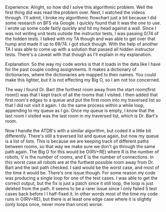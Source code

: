 Experience:
Alright, so how did I solve this algorithmic problem. Well the first thing did
was read the problem over. Next, I watched the videos through. I'll admit, I
broke my algorithmic flowchart just a bit because I did some research on
BFS via Google. I quickly found that it was the one to use. I wrote up some code
fairly quickly and hit my head against a wall. Since I was not writing unit
tests outside the instructor tests, I was passing 0/74 of the hidden tests.
I talked with my TA though and was able to get over that hump and made it up
to 69/74. I got stuck though. With the help of another TA I was able to come
up with a solution that passed all hidden instructor tests. There's
a caveat with that though as I'll explain in my explanation.

Explanation:
So the way my code works is that it loads in the data like I have for the
past couple coding assignments. It makes a dictionary of dictionaries, where
the dictionaries are mapped to their names. You could make this lighter, but
it is not effecting my Big O, so I am not too concerned.

The way I found Dr. Bart (the furthest room away from the start room(first room)) was that I kept
track of all the rooms that I visited. I then added that first room's edges to a queue and put the first
room into my traversed list so that I did not visit it again. I do the same process within a while loop,
appending to my queue as I go. Once my queue is empty, I know that the last room I visited was the
last room in my traversed list, which is Dr. Bart's room. 

Now I handle the ATDB's with a similar algorithm, but coded it a little bit differently. There's still a
traversed list and queue again, but now my queue is a list of lists. This is because we are keeping track
of different paths between rooms, so that way we make sure we don't go through the same path again.
The Big O for this would be O(RV+RE) where R is the number of robots, V is the number of rooms, 
and E is the number of connections. In this worst case all robots are at the furthest possible room
away from Dr. Bart and the last path checked. I said would be the worst case, and most of the time
it would be. There's one issue though. For some reason my code was producing a single loop for one of the
test cases. I was able to get the correct output, but the fix is just a patch since it still loop, the loop
is just deleted from the path. It seems to be a rarer issue since I only failed 5 test cases back before I
I half-fixed it. In other words most of the time my code runs in O(RV+RE), but there is at least one edge
case where it is slightly (only loops once, never more than once) worse.